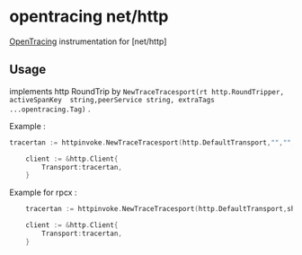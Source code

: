 # opentracing net/http



[OpenTracing](http://opentracing.io/) instrumentation for [net/http]

## Usage 

implements http RoundTrip by `NewTraceTracesport(rt http.RoundTripper, activeSpanKey  string,peerService string, extraTags ...opentracing.Tag)` .

Example :

```go
tracertan := httpinvoke.NewTraceTracesport(http.DefaultTransport,"","",opentracing.Tag{Key:"ab",Value:"b"})

	client := &http.Client{
		Transport:tracertan,
	}
```
Example for rpcx :

```go
	tracertan := httpinvoke.NewTraceTracesport(http.DefaultTransport,share.OpentracingSpanServerKey,"",opentracing.Tag{Key:"ab",Value:"b"})

	client := &http.Client{
		Transport:tracertan,
	}
```